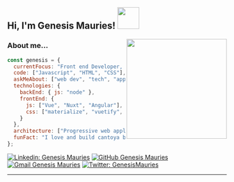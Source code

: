 <h2>Hi, I'm Genesis Mauries! <img src="https://media.giphy.com/media/I1yVRt6aBQMeVkSS6z/giphy.gif" width="50"> </h2>
<img align='right' src="https://media.giphy.com/media/0AirG7qSSrhCuY7D7p/giphy.gif" width="230">

### About me...  

```javascript
const genesis = {
  currentFocus: "Front end Developer, Javascript Coach",
  code: ["Javascript", "HTML", "CSS"],
  askMeAbout: ["web dev", "tech", "app dev", "gastronomy","unfinished loves"],
  technologies: {
    backEnd: { js: "node" },
    frontEnd: {
      js: ["Vue", "Nuxt", "Angular"],
      css: ["materialize", "vuetify", "bootstrap", "ant", "tailwind"]
    }
  },
  architecture: ["Progressive web applications", "Single page applications"],
  funFact: "I love and build cantoya balloons"
};
```

[![Linkedin: Genesis Mauries](https://img.shields.io/badge/-genesismauries-blue?style=flat-square&logo=Linkedin&logoColor=white&link=https://www.linkedin.com/in/genesismauries/)](https://www.linkedin.com/in/genesismauries/)
[![GitHub Genesis Mauries](https://img.shields.io/github/followers/genesismauries?label=follow&style=social)](https://github.com/genesismauries)
[![Gmail Genesis Mauries](https://img.shields.io/badge/-Gmail-red)](mailto:genesismauries@gmail.com)
[![Twitter: GenesisMauries](https://img.shields.io/twitter/follow/exosky_06?style=social)](https://twitter.com/exosky_06)
  


---
